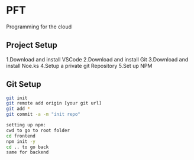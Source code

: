 # PFT
Programming for the cloud

## Project Setup

1.Download and install VSCode
2.Download and install Git
3.Download and install Noe.ks
4.Setup a private git Repository
5.Set up NPM

## Git Setup

```bash
git init
git remote add origin [your git url]
git add *
git commit -a -m "init repo"

setting up npm:
cwd to go to root folder
cd frontend
npm init -y
cd .. to go back
same for backend